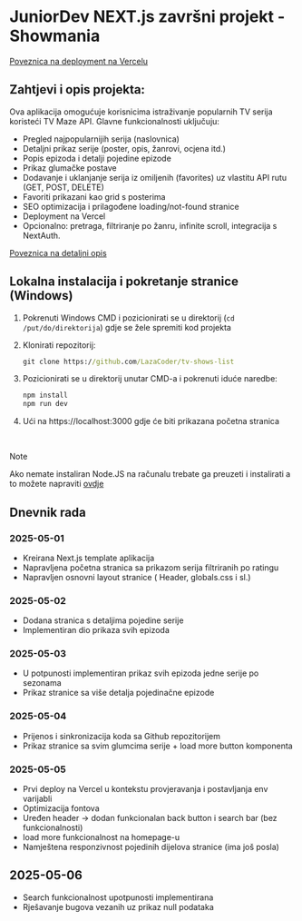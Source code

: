 # JuniorDev NEXT.js završni projekt - Showmania

[Poveznica na deployment na Vercelu](https://tv-shows-list.vercel.app/)

## Zahtjevi i opis projekta:

Ova aplikacija omogućuje korisnicima istraživanje popularnih TV serija koristeći TV Maze API. Glavne funkcionalnosti uključuju:

- Pregled najpopularnijih serija (naslovnica)
- Detaljni prikaz serije (poster, opis, žanrovi, ocjena itd.)
- Popis epizoda i detalji pojedine epizode
- Prikaz glumačke postave
- Dodavanje i uklanjanje serija iz omiljenih (favorites) uz vlastitu API rutu (GET, POST, DELETE)
- Favoriti prikazani kao grid s posterima
- SEO optimizacija i prilagođene loading/not-found stranice
- Deployment na Vercel
- Opcionalno: pretraga, filtriranje po žanru, infinite scroll, integracija s NextAuth.

[Poveznica na detaljni opis](https://edit-react-docs.vercel.app/next_03/zadatak)

## Lokalna instalacija i pokretanje stranice (Windows)

1. Pokrenuti Windows CMD i pozicionirati se u direktorij (`cd /put/do/direktorija`) gdje se žele spremiti kod projekta <br>
2. Klonirati repozitorij:

   ```cmd
   git clone https://github.com/LazaCoder/tv-shows-list
   ```

3. Pozicionirati se u direktorij unutar CMD-a i pokrenuti iduće naredbe:
   ```cmd
   npm install
   npm run dev
   ```
4. Ući na https://localhost:3000 gdje će biti prikazana početna stranica

<br>

> [!NOTE]
> Ako nemate instaliran Node.JS na računalu trebate ga preuzeti i instalirati a to možete napraviti [ovdje](https://nodejs.org/en)

## Dnevnik rada

### 2025-05-01

- Kreirana Next.js template aplikacija
- Napravljena početna stranica sa prikazom serija filtriranih po ratingu
- Napravljen osnovni layout stranice ( Header, globals.css i sl.)

### 2025-05-02

- Dodana stranica s detaljima pojedine serije
- Implementiran dio prikaza svih epizoda

### 2025-05-03

- U potpunosti implementiran prikaz svih epizoda jedne serije po sezonama
- Prikaz stranice sa više detalja pojedinačne epizode

### 2025-05-04

- Prijenos i sinkronizacija koda sa Github repozitorijem
- Prikaz stranice sa svim glumcima serije + load more button komponenta

### 2025-05-05

- Prvi deploy na Vercel u kontekstu provjeravanja i postavljanja env varijabli
- Optimizacija fontova
- Uređen header -> dodan funkcionalan back button i search bar (bez funkcionalnosti)
- load more funkcionalnost na homepage-u
- Namještena responzivnost pojedinih dijelova stranice (ima još posla)

## 2025-05-06

- Search funkcionalnost upotpunosti implementirana
- Rješavanje bugova vezanih uz prikaz null podataka
